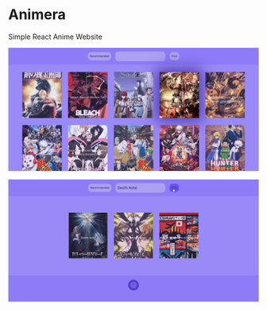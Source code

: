 # Animera
Simple React Anime Website 

![Final Preview](https://github.com/ARVINxRO/Animera/blob/main/public/preview/Preview.jpg?raw=true)



![Final Preview](https://github.com/ARVINxRO/Animera/blob/main/public/preview/Preview2.png?raw=true)
